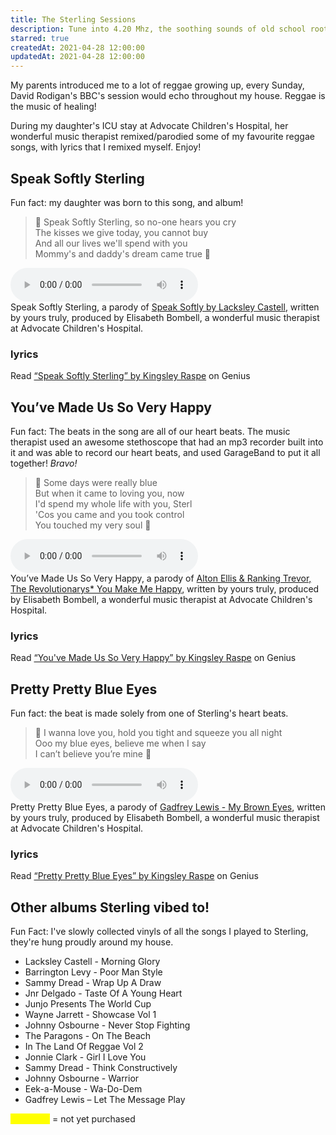 ```yaml
---
title: The Sterling Sessions
description: Tune into 4.20 Mhz, the soothing sounds of old school roots reggae, classic songs remixed/parodied specifically for my daughter Sterling... reggae helps heal (even open heart surgery)!
starred: true
createdAt: 2021-04-28 12:00:00
updatedAt: 2021-04-28 12:00:00
---
```


<div class="container">
  <p>My parents introduced me to a lot of reggae growing up, every Sunday, David Rodigan's BBC's session would echo throughout my house. Reggae is the music of healing!</p>
  <p class="mb-5">During my daughter's ICU stay at Advocate Children's Hospital, her wonderful music therapist remixed/parodied some of my favourite reggae songs, with lyrics that I remixed myself. Enjoy!<p>
  <h2>Speak Softly Sterling</h2>
  <p>Fun fact: my daughter was born to this song, and album!</p>
  <blockquote class="blockquote text-center my-5">
    <p class="mb-0">
      🎵 Speak Softly Sterling, so no-one hears you cry<br/>
      The kisses we give today, you cannot buy<br/>
      And all our lives we'll spend with you<br/>
      Mommy's and daddy's dream came true   🎵
    </p>
  </blockquote>
  <audio controls class="w-100">
      <source src="/audio/speak-softly-sterling.mp3">
  </audio>
  <figcaption class="figure-caption">Speak Softly Sterling, a parody of <a href="https://www.discogs.com/Lacksley-Castell-Morning-Glory/release/2199736" target="_blank">Speak Softly by Lacksley Castell</a>, written by yours truly, produced by Elisabeth Bombell, a wonderful music therapist at Advocate Children's Hospital.</figcaption>
  <h3 class="h4">lyrics</h3>
  <div id='rg_embed_link_6755309' class='rg_embed_link' data-song-id='6755309'>Read <a href='https://genius.com/Kingsley-raspe-speak-softly-sterling-lyrics'>“Speak Softly Sterling” by Kingsley Raspe</a> on Genius</div>

  <h2 class="pt-5 mt-5">You’ve Made Us So Very Happy</h2>
  <p>Fun fact: The beats in the song are all of our heart beats. The music therapist used an awesome stethoscope that had an mp3 recorder built into it and was able to record our heart beats, and used GarageBand to put it all together! <em>Bravo!</em> </p>
  <blockquote class="blockquote text-center my-5">
    <p class="mb-0">
      🎵 Some days were really blue<br/>
      But when it came to loving you, now<br/>
      I'd spend my whole life with you, Sterl<br/>
      'Cos you came and you took control<br/>
      You touched my very soul 🎵
    </p>
  </blockquote>
  <audio controls class="w-100">
      <source src="/audio/you-made-us-so-very-happy.mp3">
  </audio>
  <figcaption class="figure-caption">You’ve Made Us So Very Happy, a parody of <a href="https://www.discogs.com/Alton-Ellis-Ranking-Trevor-The-Revolutionarys-You-Make-Me-Happy-Baby-I-Love-You/master/499534" target="_blank">Alton Ellis &amp; Ranking Trevor, The Revolutionarys* You Make Me Happy</a>, written by yours truly, produced by Elisabeth Bombell, a wonderful music therapist at Advocate Children's Hospital.</figcaption>
  <h3 class="h4">lyrics</h3>
  <div id='rg_embed_link_6755337' class='rg_embed_link' data-song-id='6755337'>Read <a href='https://genius.com/Kingsley-raspe-youve-made-us-so-very-happy-lyrics'>“You've Made Us So Very Happy” by Kingsley Raspe</a> on Genius</div>

  <h2 class="mt-5 pt-5">Pretty Pretty Blue Eyes</h2>
  <p>Fun fact: the beat is made solely from one of Sterling's heart beats.</p>
  <blockquote class="blockquote text-center my-5">
    <p class="mb-0">
      🎵 I wanna love you, hold you tight and squeeze you all night<br/>
      Ooo my blue eyes, believe me when I say<br/>
      I can’t believe you’re mine 🎵
    </p>
  </blockquote>

  <audio controls class="w-100">
      <source src="/audio/pretty-pretty-blue-eyes.mp3">
  </audio>
  <figcaption class="figure-caption">Pretty Pretty Blue Eyes, a parody of <a href="https://www.discogs.com/Gadfrey-Lewis-Let-The-Message-Play/release/3366847" target="_blank">Gadfrey Lewis - My Brown Eyes</a>, written by yours truly, produced by Elisabeth Bombell, a wonderful music therapist at Advocate Children's Hospital.</figcaption>
  <h3 class="h4">lyrics</h3>
  <div id='rg_embed_link_6755379' class='rg_embed_link' data-song-id='6755379'>Read <a href='https://genius.com/Kingsley-raspe-pretty-pretty-blue-eyes-lyrics'>“Pretty Pretty Blue Eyes” by Kingsley Raspe</a> on Genius</div>

  <h2 class="h1">Other albums Sterling vibed to!</h2>
  <p>Fun Fact: I've slowly collected vinyls of all the songs I played to Sterling, they're hung proudly around my house.</p>
  <ul>
    <li>Lacksley Castell - Morning Glory</li>
    <li>Barrington Levy - Poor Man Style</li>
    <li>Sammy Dread - Wrap Up A Draw</li>
    <li>Jnr Delgado - Taste Of A Young Heart</li>
    <li>Junjo Presents The World Cup</li>
    <li>Wayne Jarrett - Showcase Vol 1</li>
    <li>Johnny Osbourne - Never Stop Fighting</li>
    <li>The Paragons - On The Beach</li>
    <li>In The Land Of Reggae Vol 2</li>
    <li>Jonnie Clark - Girl I Love You</li>
    <li>Sammy Dread - Think Constructively</li>
    <li>Johnny Osbourne - Warrior</li>
    <li>Eek-a-Mouse - Wa-Do-Dem</li>
    <li><span class="mark">Gadfrey Lewis ‎– Let The Message Play</span></li>
  </ul>
  <p><mark>&nbsp;&nbsp;&nbsp;&nbsp;&nbsp;&nbsp;&nbsp;&nbsp;&nbsp;&nbsp;&nbsp;&nbsp;&nbsp;&nbsp;&nbsp;&nbsp;</mark> = not yet purchased</p>
</div>
